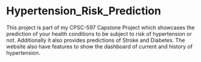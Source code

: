 # Hypertension_Risk_Prediction
This project is part of my CPSC-597 Capstone Project which showcases the prediction of your health conditions to be subject to risk of hypertension or not. Additionally it also provides predictions of Stroke and Diabetes. The website also have features to show the dashboard of current and history of hypertension.
